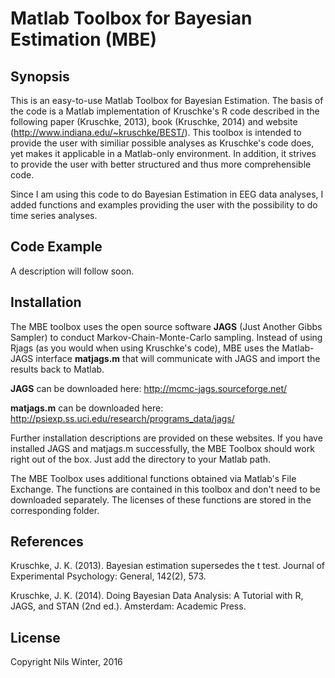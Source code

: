 # Matlab Toolbox for Bayesian Estimation (MBE)

## Synopsis

This is an easy-to-use Matlab Toolbox for Bayesian Estimation. The basis of the code is a Matlab implementation of Kruschke's R code described in the following paper (Kruschke, 2013), book (Kruschke, 2014) and website (http://www.indiana.edu/~kruschke/BEST/). This toolbox is intended to provide the user with similiar possible analyses as Kruschke's code does, yet makes it applicable in a Matlab-only environment. In addition, it strives to provide the user with better structured and thus more comprehensible code.

Since I am using this code to do Bayesian Estimation in EEG data analyses, I added functions and examples providing the user with the possibility to do time series analyses.


## Code Example

A description will follow soon.


## Installation

The MBE toolbox uses the open source software **JAGS** (Just Another Gibbs Sampler) to conduct Markov-Chain-Monte-Carlo sampling. Instead of using Rjags (as you would when using Kruschke's code), MBE uses the Matlab-JAGS interface **matjags.m** that will communicate with JAGS and import the results back to Matlab. 

**JAGS** can be downloaded here:
http://mcmc-jags.sourceforge.net/

**matjags.m** can be downloaded here:
http://psiexp.ss.uci.edu/research/programs_data/jags/

Further installation descriptions are provided on these websites.
If you have installed JAGS and matjags.m successfully, the MBE Toolbox should work right out of the box. Just add the directory to your Matlab path.

The MBE Toolbox uses additional functions obtained via Matlab's File Exchange. The functions are contained in this toolbox and don't need to be downloaded separately. The licenses of these functions are stored in the corresponding folder.


## References

Kruschke, J. K. (2013). Bayesian estimation supersedes the t test. Journal of Experimental Psychology: General, 142(2), 573.

Kruschke, J. K. (2014). Doing Bayesian Data Analysis: A Tutorial with R, JAGS, and STAN (2nd ed.). Amsterdam: Academic Press. 


## License

Copyright Nils Winter, 2016
